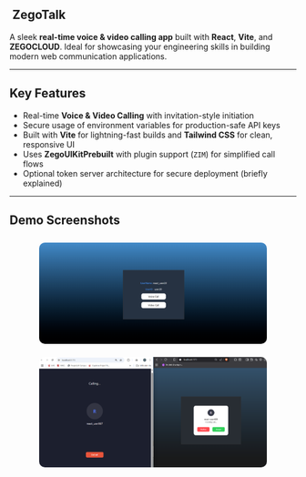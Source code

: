## ​ ZegoTalk

A sleek **real-time voice & video calling app** built with **React**, **Vite**, and **ZEGOCLOUD**. Ideal for showcasing your engineering skills in building modern web communication applications.

---


##  Key Features

-  Real-time **Voice & Video Calling** with invitation-style initiation
-  Secure usage of environment variables for production-safe API keys
-  Built with **Vite** for lightning-fast builds and **Tailwind CSS** for clean, responsive UI
-  Uses **ZegoUIKitPrebuilt** with plugin support (`ZIM`) for simplified call flows
-  Optional token server architecture for secure deployment (briefly explained)

---

## Demo Screenshots

<p align="center">
  <img src="screenshots/screenshot1.png" alt="Home Screen" width="400" style="margin:10px; border-radius:10px;" />
  <img src="screenshots/screenshot2.png" alt="Call Interface" width="400" style="margin:10px; border-radius:10px;" />
</p>

